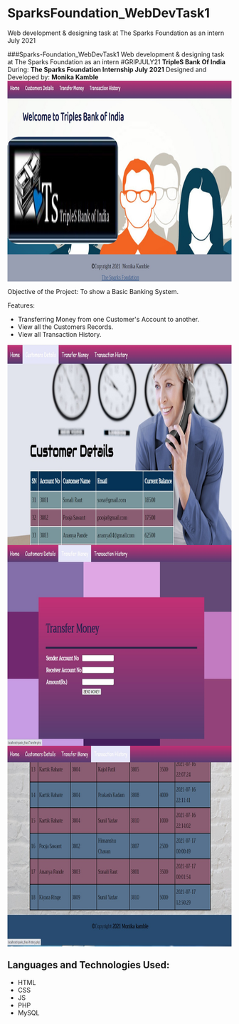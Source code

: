 # SparksFoundation_WebDevTask1
Web development &amp; designing task at The Sparks Foundation as an intern July 2021

###Sparks-Foundation_WebDevTask1
Web development &amp; designing task at The Sparks Foundation as an intern #GRIPJULY21
<b>TripleS Bank Of India</b>
During: <b>The Sparks Foundation Internship July 2021</b>
Designed and Developed by: <b>Monika Kamble</b>
<img src="images/sprk.jpg" height="450px" width="850px" align="center">

Objective of the Project:
To show a Basic Banking System.

Features:
  <ul type="disc">
  <li>Transferring Money from one Customer's Account to another.</li>
  <li>View all the Customers Records.</li>
  <li>View all Transaction History.</li>
  </ul>  
<img src="images/Customer_Details.jpg" height="450px" width="850px" align="center">
<img src="images/Transfer_Money.jpg" height="450px" width="850px" align="center">
<img src="images/History.jpg" height="450px" width="850px" align="center">
  
  

<h2>Languages and Technologies Used:</h2>
  <ul type="disc">
  <li>HTML</li>
  <li>CSS</li>
  <li>JS</li>
  <li>PHP</li>
  <li>MySQL</li>
  </ul>
